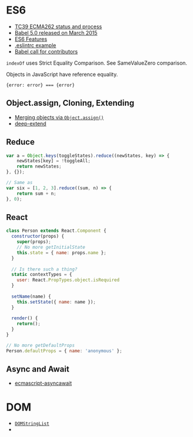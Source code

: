 # ES6

* [TC39 ECMA262 status and process](https://github.com/tc39/ecma262)
* [Babel 5.0 released on March 2015](http://babeljs.io/blog/2015/03/31/5.0.0/)
* [ES6 Features](https://github.com/lukehoban/es6features#enhanced-object-literals)
* [.eslintrc example](https://github.com/jquery/esprima/blob/master/.eslintrc)
* [Babel call for contributors](https://github.com/babel/babel/issues/1347)

`indexOf` uses Strict Equality Comparison. See SameValueZero comparison.

Objects in JavaScript have reference equality.

```
{error: error} === {error}
```

## Object.assign, Cloning, Extending

* [Merging objects via `Object.assign()`](http://www.2ality.com/2014/01/object-assign.html)
* [deep-extend](??)

## Reduce

```js
var a = Object.keys(toggleStates).reduce((newStates, key) => {
	newStates[key] = !toggleAll;
	return newStates;}, {});

// Same as
var six = [1, 2, 3].reduce((sum, n) => {
	return sum + n;}, 0);
```

## React

```js
class Person extends React.Component {
  constructor(props) {
    super(props);
    // No more getInitialState
    this.state = { name: props.name };  }
  
  // Is there such a thing?
  static contextTypes = {
    user: React.PropTypes.object.isRequired  }
  
  setName(name) {
    this.setState({ name: name });  }    
  render() {
    return();  }}

// No more getDefaultProps
Person.defaultProps = { name: 'anonymous' };
```

## Async and Await

* [ecmascript-asyncawait](https://github.com/lukehoban/ecmascript-asyncawait)

# DOM

* [`DOMStringList`](https://developer.mozilla.org/en-US/docs/Web/API/DOMStringList)
* []()
